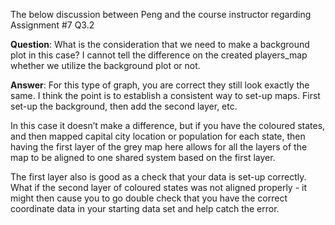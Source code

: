 The below discussion between Peng and the course instructor regarding Assignment #7 Q3.2

**Question**: What is the consideration that we need to make a background plot in this case? I cannot tell the difference on the created players_map whether we utilize the background plot or not.

**Answer**: For this type of graph, you are correct they still look exactly the same. I think the point is to establish a consistent way to set-up maps. First set-up the background, then add the second layer, etc.

In this case it doesn’t make a difference, but if you have the coloured states, and then mapped capital city location or population for each state, then having the first layer of the grey map here allows for all the layers of the map to be aligned to one shared system based on the first layer.

The first layer also is good as a check that your data is set-up correctly. What if the second layer of coloured states was not aligned properly - it might then cause you to go double check that you have the correct coordinate data in your starting data set and help catch the error.
